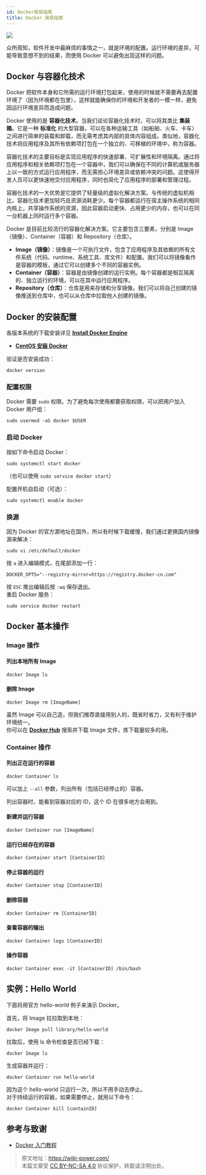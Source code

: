 ```yaml
---
id: Docker简易指南
title: Docker 简易指南
---
```


![](https://wiki-media-1253965369.cos.ap-guangzhou.myqcloud.com/img/20210116153041.png)

众所周知，软件开发中最麻烦的事情之一，就是环境的配置。运行环境的差异，可能导致意想不到的结果，而使用 Docker 可以避免出现这样的问题。

## Docker 与容器化技术

Docker 把软件本身和它所需的运行环境打包起来，使用的时候就不需要再去配置环境了（因为环境都在包里），这样就能确保你的环境和开发者的一模一样，避免因运行环境差异而造成问题。

Docker 使用的是 **容器化技术**。当我们谈论容器化技术时，可以将其类比 **集装箱**。它是一种 **标准化** 的大型容器，可以在各种运输工具（如船舶、火车、卡车）之间进行简单的装载和卸载，而无需考虑其内部的具体内容组成。类似地，容器化技术将应用程序及其所有依赖项打包在一个独立的、可移植的环境中，称为容器。

容器化技术的主要目标是实现应用程序的快速部署、可扩展性和环境隔离。通过将应用程序和相关依赖项打包在一个容器中，我们可以确保在不同的计算机或服务器上以一致的方式运行应用程序，而无需担心环境差异或依赖冲突的问题。这使得开发人员可以更快速地交付应用程序，同时也简化了应用程序的部署和管理过程。

容器化技术的一大优势是它提供了轻量级的虚拟化解决方案。与传统的虚拟机相比，容器化技术更加轻巧且资源消耗更少。每个容器都运行在宿主操作系统的相同内核上，共享操作系统的资源，因此容器启动更快、占用更少的内存，也可以在同一台机器上同时运行多个容器。

Docker 是目前比较流行的容器化解决方案。它主要包含三要素，分别是 Image（镜像）、Container（容器）和 Repository（仓库）。

- **Image（镜像）**：镜像是一个可执行文件，包含了应用程序及其依赖的所有文件系统（代码、runtime、系统工具、库文件）和配置。我们可以将镜像看作是容器的模板，通过它可以创建多个不同的容器实例。
- **Container（容器）**：容器是由镜像创建的运行实例。每个容器都是相互隔离的、独立运行的环境，可以在其中运行应用程序。
- **Repository（仓库）**：仓库是用来存储和分享镜像。我们可以将自己创建的镜像推送到仓库中，也可以从仓库中拉取他人创建的镜像。

## Docker 的安装配置



各版本系统的下载安装详见 [**Install Docker Engine**](https://docs.docker.com/engine/install/)

- [**CentOS 安装 Docker**](https://wiki-power.com/unlist/CentOS%E5%AE%89%E8%A3%85Docker)

验证是否安装成功：

```shell
docker version
```

### 配置权限

Docker 需要 `sudo` 权限。为了避免每次使用都要获取权限，可以把用户加入 Docker 用户组：

```shell
sudo usermod -aG docker $USER
```

### 启动 Docker

按如下命令启动 Docker：

```shell
sudo systemctl start docker
```

（也可以使用 `sudo service docker start`）

配置开机自启动（可选）：

```shell
sudo systemctl enable docker
```

### 换源

因为 Docker 的官方源地址在国外，所以有时候下载缓慢，我们通过更换国内镜像源来解决：

```shell
sudo vi /etc/default/docker
```

按 `a` 进入编辑模式，在尾部添加一行：

```
DOCKER_OPTS="--registry-mirror=https://registry.docker-cn.com"
```

按 `ESC` 推出编辑后按 `:wq` 保存退出。  
重启 Docker 服务：

```shell
sudo service docker restart
```

## Docker 基本操作

### Image 操作

#### 列出本地所有 Image

```shell
docker Image ls
```

#### 删除 Image

```shell
docker Image rm [ImageName]
```

虽然 Image 可以自己造，但我们推荐直接用别人的，既省时省力，又有利于维护环境统一。  
你可以在 [**Docker Hub**](https://hub.docker.com/) 搜索并下载 Image 文件，拣下载量较多的用。

### Container 操作

#### 列出正在运行的容器

```shell
docker Container ls
```

可以加上 `--all` 参数，列出所有（包括已经停止的）容器。

列出容器时，能看到容器对应的 ID，这个 ID 在很多地方会用到。

#### 新建并运行容器

```shell
docker Container run [ImageName]
```

#### 运行已经存在的容器

```shell
docker Container start [ContainerID]
```

#### 停止容器的运行

```shell
docker Container stop [ContainerID]
```

#### 删除容器

```shell
docker Container rm [ContainerID]
```

#### 查看容器的输出

```shell
docker Container logs [ContainerID]
```

#### 操作容器

```shell
docker Container exec -it [ContainerID] /bin/bash
```

## 实例：Hello World

下面将用官方 hello-world 例子来演示 Docker。

首先，将 Image 拉拉取到本地：

```shell
docker Image pull library/hello-world
```

拉取后，使用 ls 命令检查是否已经下载：

```shell
docker Image ls
```

生成容器并运行：

```shell
docker Container run hello-world
```

因为这个 hello-world 只运行一次，所以不用手动去停止。  
对于持续运行的容器，如果需要停止，就用以下命令：

```shell
docker Container kill [containID]
```

## 参考与致谢

- [Docker 入门教程](http://www.ruanyifeng.com/blog/2018/02/docker-tutorial.html)

> 原文地址：<https://wiki-power.com/>  
> 本篇文章受 [CC BY-NC-SA 4.0](https://creativecommons.org/licenses/by/4.0/deed.zh) 协议保护，转载请注明出处。
